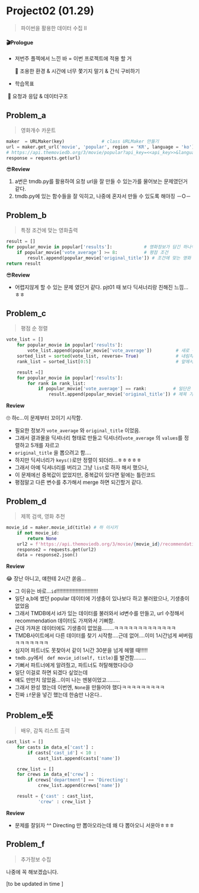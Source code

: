 #  Project02 (01.29)

> 파이썬을 활용한 데이터 수집 Ⅱ



#### 🎬Prologue

- 저번주 플젝에서 느낀 바 = 이번 프로젝트에 적용 할 거

  🐾  조용한 환경 & 시간에 너무 쫓기지 말기 & 간식 구비하기

-  학습목표 

​    🐾 요청과 응답 & 데이터구조



## Problem_a

>  영화개수 카운트

```python
maker  = URLMaker(key) 				# class URLMaker 만들기
url = maker.get_url('movie', 'popular', region = 'KR', language = 'ko') # 요청url
# https://api.themoviedb.org/3/movie/popular?api_key=<<api_key>>&language=en-US&page=1
response = requests.get(url)											# 응답
```

😎**Review**

1. a번은 tmdb.py를 활용하여 요청 url을 잘 만들 수 있는가를 물어보는 문제였던거 같다.
2. tmdb.py에 있는 함수들을 잘 익히고, 나중에 혼자서 만들 수 있도록 해야징 －O－



## Problem_b

> 특정 조건에 맞는 영화출력

```python
result = []
for popular_movie in popular['results']: 			# 영화정보가 담긴 하나씩 담긴 딕셔너리
    if popular_movie['vote_average'] >= 8:			# 평점 조건
        result.append(popular_movie['original_title']) # 조건에 맞는 영화
return result
```

😎**Review**

- 어렵지않게 할 수 있는 문제 였던거 같다. pjt01 때 보다 딕셔너리랑 친해진 느낌...ㅎㅎ



## Problem_c

> 평점 순 정렬

```python
vote_list = []
    for popular_movie in popular['results']:
        vote_list.append(popular_movie['vote_average'])			# 새로 평점리스트 만들고
    sorted_list = sorted(vote_list, reverse= True)				# 내림차순으로 sort
    rank_list = sorted_list[0:5]								# 앞에서 5개

    result =[]
    for popular_movie in popular['results']:					
        for rank in rank_list:
            if popular_movie['vote_average'] == rank:		   # 일단은 중복값문제 있지만
                result.append(popular_movie['original_title']) # 제목 가져옴
```

**Review**

🙄   하c...이 문제부터 꼬이기 시작함.

- 필요한 정보가 `vote_average` 와 `original_title` 이었음.
- 그래서 결과물을 딕셔너리 형태로 만들고 딕셔너리`vote_average` 의  `values`를 정렬하고 5개를 자르고
- `original_title` 을 뽑으려고 함....
- 하지만  딕셔너리가 `keys()`로만 정렬이 되더라...ㅎㅎㅎㅎㅎ
- 그래서 아예 딕셔너리를 버리고 그냥 `list`로 하자 해서 했으나,
- 이 문제에선 중복값이 없었지만, 중복값이 있다면 밑에는 틀린코드 
- 평점말고 다른 변수를 추가해서 merge 하면 되긴할거 같다.



## Problem_d

> 제목 검색, 영화 추천



```python
movie_id = maker.movie_id(title) # 하 이시키
    if not movie_id:
        return None
    url2 = f'https://api.themoviedb.org/3/movie/{movie_id}/recommendations?api_key={key}&language=ko&page=1'
    response2 = requests.get(url2)
    data = response2.json()
```

**Review**

😂 장난 아니고, 얘한테 2시간 쏟음...

- 그 이유는 바로...`id`!!!!!!!!!!!!!!!!!!!!!!!!!!!!
- 일단 a,b에 썼던 popular 데이터에 기생충이 있나보다 하고 불러왔으나, 기생충이 없었음
- 그래서 TMDB에서  id가 있는 데이터를 불러와서 id변수를 만들고, url 수정해서 recommendation 데이터도 가져와서 기뻐함.
- 근데 가져온 데이터에도 기생충이 없었음........ㅋㅋㅋㅋㅋㅋㅋㅋㅋㅋㅋㅋㅋ
- TMDB사이트에서  다른 데이터를 찾기 시작함....근데 없어....이미 1시간넘게 써버림ㅋㅋㅋㅋㅋㅋㅋ
- 심지어 파트너도 못찾아서 같이 1시간 30분을 넘게 헤맬 때!!!!! 
- `tmdb.py`에서 ` def movie_id(self, title)`를 발견함........
- 기뻐서 파트너에게 알려줬고, 파트너도 허탈해했다😥😥
- 일단 이걸로 하면 되겠다 싶었는데
- 얘도 만만치 않았음...이미 나는 멘붕이었고.........
- 그래서 완성 했는데 이번엔, `None`을 만들어야 했다ㅋㅋㅋㅋㅋㅋㅋㅋㅋ
- 진짜 `if`문을 넣긴 했는데 한숨만 나온다..



## Problem_e뜻

> 배우, 감독 리스트 출력

```python
cast_list = []
    for casts in data_e['cast'] :
        if casts['cast_id'] < 10 :
            cast_list.append(casts['name'])

    crew_list = []
    for crews in data_e['crew'] :
        if crews['department'] == 'Directing':
            crew_list.append(crews['name'])

    result = {'cast' : cast_list,
            'crew' : crew_list }
```

**Review**

- 문제를 잘읽자 ^^  Directing 만 뽑아오라는데 왜 다 뽑아오니 서윤아ㅎㅎㅎ





## Problem_f

> 추가정보 수집

나중에 꼭 해보겠습니다.

[to be updated in time ]

